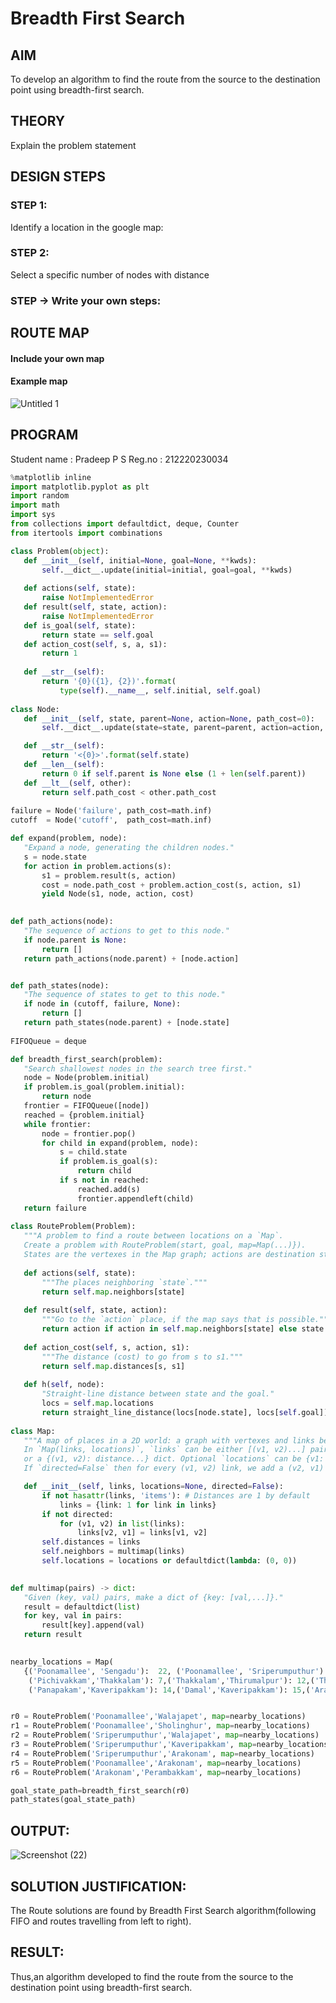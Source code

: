 # Breadth First Search
## AIM

To develop an algorithm to find the route from the source to the destination point using breadth-first search.

## THEORY
Explain the problem statement

## DESIGN STEPS

### STEP 1:
Identify a location in the google map:

### STEP 2:
Select a specific number of nodes with distance

### STEP -> Write your own steps:


## ROUTE MAP
#### Include your own map
#### Example map
![Untitled 1](https://user-images.githubusercontent.com/102652887/166147761-a3a56851-7c16-41d3-9f2b-1b43309fff47.png)


## PROGRAM
Student name : Pradeep P S
Reg.no : 212220230034
``` python
%matplotlib inline
import matplotlib.pyplot as plt
import random
import math
import sys
from collections import defaultdict, deque, Counter
from itertools import combinations

class Problem(object):
   def __init__(self, initial=None, goal=None, **kwds): 
       self.__dict__.update(initial=initial, goal=goal, **kwds) 
       
   def actions(self, state):        
       raise NotImplementedError
   def result(self, state, action): 
       raise NotImplementedError
   def is_goal(self, state):        
       return state == self.goal
   def action_cost(self, s, a, s1): 
       return 1
   
   def __str__(self):
       return '{0}({1}, {2})'.format(
           type(self).__name__, self.initial, self.goal)
           
class Node:
   def __init__(self, state, parent=None, action=None, path_cost=0):
       self.__dict__.update(state=state, parent=parent, action=action, path_cost=path_cost)

   def __str__(self): 
       return '<{0}>'.format(self.state)
   def __len__(self): 
       return 0 if self.parent is None else (1 + len(self.parent))
   def __lt__(self, other): 
       return self.path_cost < other.path_cost
       
failure = Node('failure', path_cost=math.inf) 
cutoff  = Node('cutoff',  path_cost=math.inf)

def expand(problem, node):
   "Expand a node, generating the children nodes."
   s = node.state
   for action in problem.actions(s):
       s1 = problem.result(s, action)
       cost = node.path_cost + problem.action_cost(s, action, s1)
       yield Node(s1, node, action, cost)
       

def path_actions(node):
   "The sequence of actions to get to this node."
   if node.parent is None:
       return []  
   return path_actions(node.parent) + [node.action]


def path_states(node):
   "The sequence of states to get to this node."
   if node in (cutoff, failure, None): 
       return []
   return path_states(node.parent) + [node.state]
   
FIFOQueue = deque

def breadth_first_search(problem):
   "Search shallowest nodes in the search tree first."
   node = Node(problem.initial)
   if problem.is_goal(problem.initial):
       return node
   frontier = FIFOQueue([node])
   reached = {problem.initial}
   while frontier:
       node = frontier.pop()
       for child in expand(problem, node):
           s = child.state
           if problem.is_goal(s):
               return child
           if s not in reached:
               reached.add(s)
               frontier.appendleft(child)
   return failure
   
class RouteProblem(Problem):
   """A problem to find a route between locations on a `Map`.
   Create a problem with RouteProblem(start, goal, map=Map(...)}).
   States are the vertexes in the Map graph; actions are destination states."""
   
   def actions(self, state): 
       """The places neighboring `state`."""
       return self.map.neighbors[state]
   
   def result(self, state, action):
       """Go to the `action` place, if the map says that is possible."""
       return action if action in self.map.neighbors[state] else state
   
   def action_cost(self, s, action, s1):
       """The distance (cost) to go from s to s1."""
       return self.map.distances[s, s1]
   
   def h(self, node):
       "Straight-line distance between state and the goal."
       locs = self.map.locations
       return straight_line_distance(locs[node.state], locs[self.goal])
       
class Map:
   """A map of places in a 2D world: a graph with vertexes and links between them. 
   In `Map(links, locations)`, `links` can be either [(v1, v2)...] pairs, 
   or a {(v1, v2): distance...} dict. Optional `locations` can be {v1: (x, y)} 
   If `directed=False` then for every (v1, v2) link, we add a (v2, v1) link."""

   def __init__(self, links, locations=None, directed=False):
       if not hasattr(links, 'items'): # Distances are 1 by default
           links = {link: 1 for link in links}
       if not directed:
           for (v1, v2) in list(links):
               links[v2, v1] = links[v1, v2]
       self.distances = links
       self.neighbors = multimap(links)
       self.locations = locations or defaultdict(lambda: (0, 0))

       
def multimap(pairs) -> dict:
   "Given (key, val) pairs, make a dict of {key: [val,...]}."
   result = defaultdict(list)
   for key, val in pairs:
       result[key].append(val)
   return result
   

nearby_locations = Map(
   {('Poonamallee', 'Sengadu'):  22, ('Poonamallee', 'Sriperumputhur'): 20,('Sriperumputhur', 'Sungavachatram'): 8,('sengadu','Perambakkam'): 12,('Perambakkam', 'Pichivakkam'): 12, ('Perambakkam', 'Sungavachatram'): 12,('Sungavachatram', 'Neervalur'):12,('Neervalur','Seyatti'):10, 
    ('Pichivakkam','Thakkalam'): 7,('Thakkalam','Thirumalpur'): 12,('Thirumalpur','Seyatti'): 13, ('Seyatti','Dhamal'): 20,('Dhamal','Kaveripakkam'): 15, ('Thakkalam','Arakonam'): 12, ('Arakonam','Nemili'):  17,('Nemili','Panapakkam'): 9,
    ('Panapakam','Kaveripakkam'): 14,('Damal','Kaveripakkam'): 15,('Arakonam','Jyothipuram'): 17,('Jyothipuram','Sholinghur'): 10, ('Sholinghur', 'Banavaram'): 14,('Sholinghur', 'Ammur'): 20,('Banavaram', 'Kaveripakkam'): 14,('Kaveripakkam', 'Walajapet'): 11,('Ammur', 'Walajapet'): 10,})


r0 = RouteProblem('Poonamallee','Walajapet', map=nearby_locations)
r1 = RouteProblem('Poonamallee','Sholinghur', map=nearby_locations)
r2 = RouteProblem('Sriperumputhur','Walajapet', map=nearby_locations)
r3 = RouteProblem('Sriperumputhur','Kaveripakkam', map=nearby_locations)
r4 = RouteProblem('Sriperumputhur','Arakonam', map=nearby_locations)
r5 = RouteProblem('Poonamallee','Arakonam', map=nearby_locations)
r6 = RouteProblem('Arakonam','Perambakkam', map=nearby_locations)

goal_state_path=breadth_first_search(r0)
path_states(goal_state_path) 

```


## OUTPUT:
![Screenshot (22)](https://user-images.githubusercontent.com/102652887/166147691-522991de-6ba3-4d12-b13a-48bf579ce40b.png)


## SOLUTION JUSTIFICATION:
The Route solutions are found by Breadth First Search algorithm(following FIFO and routes travelling from left to right).

## RESULT:
Thus,an algorithm developed to find the route from the source to the destination point using breadth-first search.
